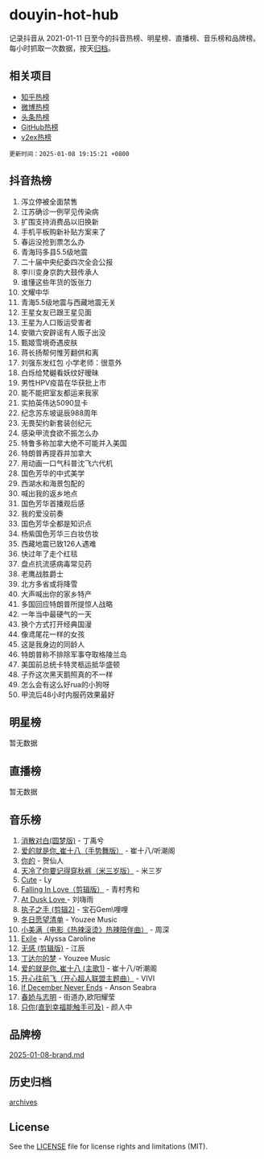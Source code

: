 # douyin-hot-hub

记录抖音从 2021-01-11 日至今的抖音热榜、明星榜、直播榜、音乐榜和品牌榜。每小时抓取一次数据，按天[归档](archives)。

## 相关项目

- [知乎热榜](https://github.com/lonnyzhang423/zhihu-hot-hub)
- [微博热榜](https://github.com/lonnyzhang423/weibo-hot-hub)
- [头条热榜](https://github.com/lonnyzhang423/toutiao-hot-hub)
- [GitHub热榜](https://github.com/lonnyzhang423/github-hot-hub)
- [v2ex热榜](https://github.com/lonnyzhang423/v2ex-hot-hub)


`更新时间：2025-01-08 19:15:21 +0800`

## 抖音热榜

1. 泻立停被全面禁售
1. 江苏确诊一例罕见传染病
1. 扩围支持消费品以旧换新
1. 手机平板购新补贴方案来了
1. 春运没抢到票怎么办
1. 青海玛多县5.5级地震
1. 二十届中央纪委四次全会公报
1. 李川变身京韵大鼓传承人
1. 谁懂这些年货的饭张力
1. 文耀中华
1. 青海5.5级地震与西藏地震无关
1. 王星女友已跟王星见面
1. 王星为人口贩运受害者
1. 安徽六安辟谣有人贩子出没
1. 甄姬雪境奇遇皮肤
1. 蒋长扬帮何惟芳翻供和离
1. 刘强东发红包 小学老师：很意外
1. 白烁给梵樾看妖纹好暧昧
1. 男性HPV疫苗在华获批上市
1. 能不能把室友都运来我家
1. 实拍英伟达5090显卡
1. 纪念苏东坡诞辰988周年
1. 无畏契约新套装创纪元
1. 感染甲流食欲不振怎么办
1. 特鲁多称加拿大绝不可能并入美国
1. 特朗普再提吞并加拿大
1. 用动画一口气科普沈飞六代机
1. 国色芳华的中式美学
1. 西湖水和海景包配的
1. 喊出我的返乡地点
1. 国色芳华首播观后感
1. 我的爱没前奏
1. 国色芳华全都是知识点
1. 杨紫国色芳华三白妆仿妆
1. 西藏地震已致126人遇难
1. 快过年了走个红毯
1. 盘点抗流感病毒常见药
1. 老鹰战胜爵士
1. 北方多省或将降雪
1. 大声喊出你的家乡特产
1. 多国回应特朗普所提惊人战略
1. 一年当中最硬气的一天
1. 换个方式打开经典国漫
1. 像鸢尾花一样的女孩
1. 这是我身边的同龄人
1. 特朗普称不排除军事夺取格陵兰岛
1. 美国前总统卡特灵柩运抵华盛顿
1. 子乔这次黑天鹅照真的不一样
1. 怎么会有这么好rua的小狗呀
1. 甲流后48小时内服药效果最好

## 明星榜

暂无数据

## 直播榜

暂无数据

## 音乐榜

1. [消散对白(圆梦版)](https://sf5-hl-cdn-tos.douyinstatic.com/obj/tos-cn-ve-2774/og4jB5I5IizzoZVAAAzWgBMAsMDWoArfwBOiFs) - 丁禹兮
1. [爱的就是你_崔十八（手势舞版）](https://sf5-hl-cdn-tos.douyinstatic.com/obj/tos-cn-ve-2774/oApB2AigNyB4sTw7JhBOikMAf0oDJzMWBuIrgm) - 崔十八/听潮阁
1. [你的](https://sf5-hl-cdn-tos.douyinstatic.com/obj/tos-cn-ve-2774/oYuIeKf42jB7sEV6B2upMdpYAgfrQWj0FeRegh) - 贺仙人
1. [天冷了你要记得穿秋裤（米三岁版）](https://sf5-hl-cdn-tos.douyinstatic.com/obj/tos-cn-ve-2774/oQlIwVIDWiZ6BQilAorS7MA0AgCkQDvcZAdm1) - 米三岁
1. [Cute](https://sf5-hl-cdn-tos.douyinstatic.com/obj/tos-cn-ve-2774/o4IbIzHWKAAB4wsS5qMBRiiAlEBGTpQRNfFvuo) - Ly
1. [Falling In Love（剪辑版）](https://sf5-hl-cdn-tos.douyinstatic.com/obj/tos-cn-ve-2774/o8ajpA8zzgBPahbBIO8AcKGBLJezFCRd1wfP9f) - 青村秀和
1. [ At Dusk  Love ](https://sf5-hl-cdn-tos.douyinstatic.com/obj/tos-cn-ve-2774/o8CrpCf5CaYgI4ZrtQgMQAFEfuGqNnRSDQAPBc) - 刘嗨雨
1. [执子之手 (剪辑2)](https://sf5-hl-cdn-tos.douyinstatic.com/obj/tos-cn-ve-2774/oUoZLQjCc31XzqsBnBQUNgeKtYPBcgbFDwtfcu) - 宝石Gem\哩哩
1. [冬日愿望清单](https://sf5-hl-cdn-tos.douyinstatic.com/obj/tos-cn-ve-2774/oIIgUOeamCFCVAzxN6MFRLIBlLGpUqQxeeHrLE) - Youzee Music
1. [小美满（电影《热辣滚烫》热辣陪伴曲）](https://sf5-hl-cdn-tos.douyinstatic.com/obj/tos-cn-ve-2774/o0GAn2lSgfZIDUgtevCGDQYnFg4CwnrBaxbTZL) - 周深
1. [Exile](https://sf3-cdn-tos.douyinstatic.com/obj/tos-cn-ve-2774/oYj4gAQTknKE3WW0Je8KGmQ7z1cA4FefwtbufD) - Alyssa Caroline
1. [无感 (剪辑版)](https://sf5-hl-cdn-tos.douyinstatic.com/obj/tos-cn-ve-2774/o0eIsUzJBDlQaQFC5OFlgbMEZC1TFYBftOBn6p) - 江辰
1. [丁达尔的梦](https://sf5-hl-cdn-tos.douyinstatic.com/obj/tos-cn-ve-2774/oMU3WirUZBVQkAC9ccG5P2IQirziZM2RTInUY) - Youzee Music
1. [爱的就是你_崔十八 (主歌1)](https://sf5-hl-cdn-tos.douyinstatic.com/obj/tos-cn-ve-2774/oI5BO5DhFZ6UTcNCnZaOCBLtZ7WIMQGfgnXf5E) - 崔十八/听潮阁
1. [开心往前飞（开心超人联盟主题曲）](https://sf5-hl-cdn-tos.douyinstatic.com/obj/tos-cn-ve-2774/9d8fb7c82cf1421fb93a9fe925275e0a) - VIVI
1. [If December Never Ends](https://sf5-hl-cdn-tos.douyinstatic.com/obj/tos-cn-ve-2774/oY1IQMoTgCFIBg8RZifyqlBBt1UFgitTYmxeOS) - Anson Seabra
1. [春娇与志明](https://sf5-hl-cdn-tos.douyinstatic.com/obj/tos-cn-ve-2774/e530d8fceb7044b39707d7f9ff54add1) - 街道办,欧阳耀莹
1. [只你(直到幸福能触手可及)](https://sf5-hl-cdn-tos.douyinstatic.com/obj/tos-cn-ve-2774/o0lBkRDzFTeaVSUz3ZZSCBVtZ5DIMQGfgmEAuE) - 颜人中

## 品牌榜

[2025-01-08-brand.md](archives/2025-01-08-brand.md)

## 历史归档

[archives](archives)

## License

See the [LICENSE](LICENSE) file for license rights and limitations (MIT).
